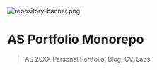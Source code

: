 ![repository-banner.png](https://res.cloudinary.com/alvarosaburido/image/upload/v1612193118/as-portfolio/Repo_Banner_kexozw.png)

# AS Portfolio Monorepo

> AS 20XX Personal Portfolio, Blog, CV, Labs
